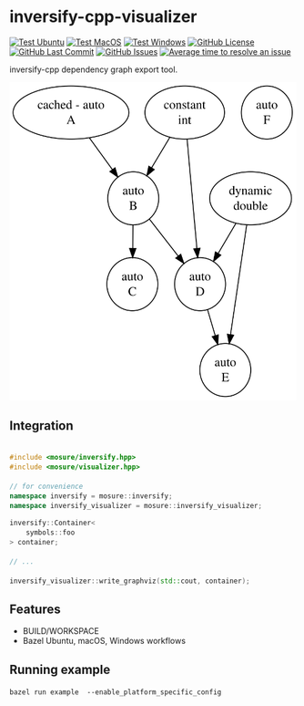 # inversify-cpp-visualizer

[![Test Ubuntu](https://github.com/mosure/inversify-cpp-visualizer/workflows/ubuntu/badge.svg)](https://github.com/Mosure/inversify-cpp-visualizer/actions?query=workflow%3Aubuntu)
[![Test MacOS](https://github.com/mosure/inversify-cpp-visualizer/workflows/macos/badge.svg)](https://github.com/Mosure/inversify-cpp-visualizer/actions?query=workflow%3Amacos)
[![Test Windows](https://github.com/mosure/inversify-cpp-visualizer/workflows/windows/badge.svg)](https://github.com/Mosure/inversify-cpp-visualizer/actions?query=workflow%3Awindows)
[![GitHub License](https://img.shields.io/github/license/mosure/inversify-cpp-visualizer)](https://raw.githubusercontent.com/mosure/inversify-cpp-visualizer/main/LICENSE)
[![GitHub Last Commit](https://img.shields.io/github/last-commit/mosure/inversify-cpp-visualizer)](https://github.com/mosure/inversify-cpp-visualizer)
[![GitHub Issues](https://img.shields.io/github/issues/mosure/inversify-cpp-visualizer)](https://github.com/mosure/inversify-cpp-visualizer/issues)
[![Average time to resolve an issue](http://isitmaintained.com/badge/resolution/mosure/inversify-cpp-visualizer.svg)](http://isitmaintained.com/project/mosure/inversify-cpp-visualizer "Average time to resolve an issue")

inversify-cpp dependency graph export tool.

![Example Dependency Graph](example/graphviz.svg "Example Dependency Graph")

## Integration

```cpp

#include <mosure/inversify.hpp>
#include <mosure/visualizer.hpp>

// for convenience
namespace inversify = mosure::inversify;
namespace inversify_visualizer = mosure::inversify_visualizer;

```

```cpp
inversify::Container<
    symbols::foo
> container;

// ...

inversify_visualizer::write_graphviz(std::cout, container);
```

## Features
*   BUILD/WORKSPACE
*   Bazel Ubuntu, macOS, Windows workflows

## Running example
`bazel run example  --enable_platform_specific_config`
